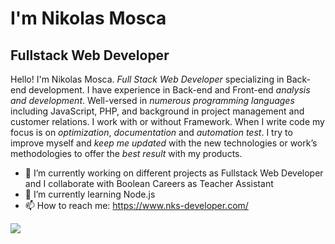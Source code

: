 # I'm Nikolas Mosca
## Fullstack Web Developer

Hello! I'm Nikolas Mosca. *Full Stack Web Developer* specializing in Back-end development. I have experience in Back-end and Front-end *analysis and development*. Well-versed in *numerous programming languages* including JavaScript, PHP, and background in project management and customer relations. I work with or without Framework. When I write code my focus is on *optimization*, *documentation* and *automation test*. I try to improve myself and *keep me updated* with the new technologies or work’s methodologies to offer the *best result* with my products.

- 🔭 I’m currently working on different projects as Fullstack Web Developer and I collaborate with Boolean Careers as Teacher Assistant
- 🌱 I’m currently learning Node.js 
- 📫 How to reach me: https://www.nks-developer.com/

![](https://komarev.com/ghpvc/?username=NikolasMosca&label=📈+Number+Of+Visits&color=blue)
